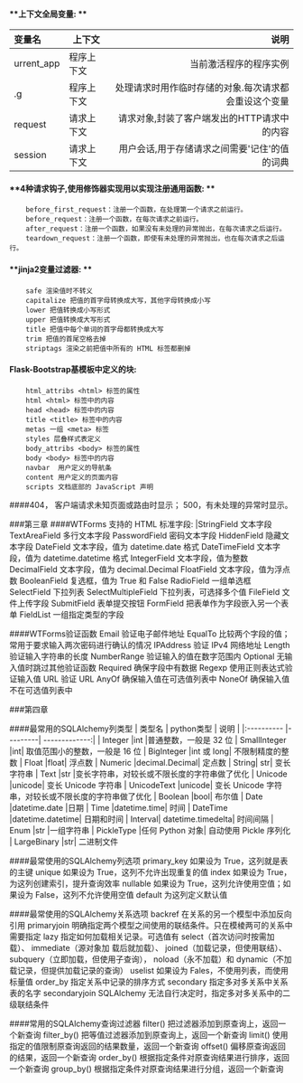 #### **上下文全局变量: **
| 变量名      | 上下文          | 说明  |
|:---------- |---------| -------------:|
| urrent_app  |程序上下文 |当前激活程序的程序实例 
| .g  	     | 程序上下文     |   处理请求时用作临时存储的对象.每次请求都会重设这个变量 
| request | 请求上下文      |    请求对象,封装了客户端发出的HTTP请求中的内容
| session |请求上下文|用户会话,用于存储请求之间需要'记住'的值的词典

####  **4种请求钩子,使用修饰器实现用以实现注册通用函数: **
		before_first_request：注册一个函数，在处理第一个请求之前运行。
		before_request：注册一个函数，在每次请求之前运行。
		after_request：注册一个函数，如果没有未处理的异常抛出，在每次请求之后运行。
		teardown_request：注册一个函数，即使有未处理的异常抛出，也在每次请求之后运行。

####  **jinja2变量过滤器: **
		safe 渲染值时不转义
		capitalize 把值的首字母转换成大写，其他字母转换成小写
		lower 把值转换成小写形式
		upper 把值转换成大写形式
		title 把值中每个单词的首字母都转换成大写
		trim 把值的首尾空格去掉
		striptags 渲染之前把值中所有的 HTML 标签都删掉

####  **Flask-Bootstrap基模板中定义的块:**
		html_attribs <html> 标签的属性
		html <html> 标签中的内容
		head <head> 标签中的内容
		title <title> 标签中的内容
		metas 一组 <meta> 标签
		styles 层叠样式表定义
		body_attribs <body> 标签的属性
		body <body> 标签中的内容
		navbar	用户定义的导航条
		content 用户定义的页面内容
		scripts 文档底部的 JavaScript 声明

####404， 客户端请求未知页面或路由时显示； 500，有未处理的异常时显示。

###第三章
####WTForms 支持的 HTML 标准字段:
		|StringField 文本字段
		TextAreaField 多行文本字段
		PasswordField 密码文本字段
		HiddenField 隐藏文本字段
		DateField 文本字段，值为 datetime.date 格式
		DateTimeField 文本字段，值为 datetime.datetime 格式
		IntegerField 文本字段，值为整数
		DecimalField 文本字段，值为 decimal.Decimal
		FloatField 文本字段，值为浮点数
		BooleanField 复选框，值为 True 和 False
		RadioField 一组单选框
		SelectField 下拉列表
		SelectMultipleField 下拉列表，可选择多个值
		FileField 文件上传字段
		SubmitField 表单提交按钮
		FormField 把表单作为字段嵌入另一个表单
		FieldList 一组指定类型的字段
		
####WTForms验证函数
		Email 验证电子邮件地址
		EqualTo 比较两个字段的值；常用于要求输入两次密码进行确认的情况
		IPAddress 验证 IPv4 网络地址
		Length 验证输入字符串的长度
		NumberRange 验证输入的值在数字范围内
		Optional 无输入值时跳过其他验证函数
		Required 确保字段中有数据
		Regexp 使用正则表达式验证输入值
		URL 验证 URL
		AnyOf 确保输入值在可选值列表中
		NoneOf 确保输入值不在可选值列表中
		
###第四章


####最常用的SQLAlchemy列类型
| 类型名      | python类型        | 说明  |
|:---------- |---------| -------------:|
| Integer |int |普通整数，一般是 32 位
| SmallInteger |int| 取值范围小的整数，一般是 16 位
| BigInteger |int 或 long| 不限制精度的整数
| Float |float| 浮点数
| Numeric |decimal.Decimal| 定点数
| String| str| 变长字符串
| Text |str |变长字符串，对较长或不限长度的字符串做了优化
| Unicode |unicode| 变长 Unicode 字符串
| UnicodeText |unicode| 变长 Unicode 字符串，对较长或不限长度的字符串做了优化
| Boolean |bool| 布尔值
| Date |datetime.date |日期
| Time |datetime.time| 时间
| DateTime |datetime.datetime| 日期和时间
| Interval| datetime.timedelta| 时间间隔
| Enum |str |一组字符串
| PickleType |任何 Python 对象| 自动使用 Pickle 序列化
| LargeBinary |str| 二进制文件

####最常使用的SQLAlchemy列选项
		primary_key 如果设为 True，这列就是表的主键
		unique 如果设为 True，这列不允许出现重复的值
		index 如果设为 True，为这列创建索引，提升查询效率
		nullable 如果设为 True，这列允许使用空值；如果设为 False，这列不允许使用空值
		default 为这列定义默认值

####最常使用的SQLAlchemy关系选项
		backref 在关系的另一个模型中添加反向引用
		primaryjoin 明确指定两个模型之间使用的联结条件。只在模棱两可的关系中需要指定
		lazy	指定如何加载相关记录。可选值有 select（首次访问时按需加载）、 immediate（源对象加
				载后就加载）、 joined（加载记录，但使用联结）、 subquery（立即加载，但使用子查询），
				noload（永不加载）和 dynamic（不加载记录，但提供加载记录的查询）
		uselist 如果设为 Fales，不使用列表，而使用标量值
		order_by 指定关系中记录的排序方式
		secondary 指定多对多关系中关系表的名字
		secondaryjoin SQLAlchemy 无法自行决定时，指定多对多关系中的二级联结条件

####常用的SQLAlchemy查询过滤器
		filter() 把过滤器添加到原查询上，返回一个新查询
		filter_by() 把等值过滤器添加到原查询上，返回一个新查询
		limit() 使用指定的值限制原查询返回的结果数量，返回一个新查询
		offset() 偏移原查询返回的结果，返回一个新查询
		order_by() 根据指定条件对原查询结果进行排序，返回一个新查询
		group_by() 根据指定条件对原查询结果进行分组，返回一个新查询

				
